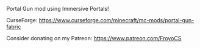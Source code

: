 Portal Gun mod using Immersive Portals!

CurseForge: https://www.curseforge.com/minecraft/mc-mods/portal-gun-fabric

Consider donating on my Patreon: https://www.patreon.com/FroyoCS
